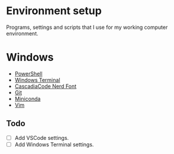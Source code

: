 # Environment setup
Programs, settings and scripts that I use for my working computer environment.

# Windows

- [PowerShell](https://github.com/PowerShell/powershell/releases)
- [Windows Terminal](https://github.com/microsoft/terminal/releases)
- [CascadiaCode Nerd Font](https://github.com/ryanoasis/nerd-fonts/releases/download/v2.1.0/CascadiaCode.zip)
- [Git](https://gitforwindows.org/)
- [Miniconda](https://docs.conda.io/en/latest/miniconda.html#latest-miniconda-installer-links)
- [Vim](https://www.vim.org/download.php)

## Todo
- [ ] Add VSCode settings.
- [ ] Add Windows Terminal settings.